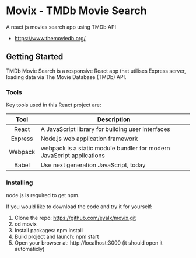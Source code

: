 # Movix - TMDb Movie Search

A react js movies search app using TMDb API
* https://www.themoviedb.org/

## Getting Started

TMDb Movie Search is a responsive React app that utilises Express server, 
loading data via The Movie Database (TMDb) API.

### Tools
Key tools used in this React project are:

| Tool          | Description   |
| :-------------: |-------------|
| React      | A JavaScript library for building user interfaces |
| Express      | Node.js web application framework      |
| Webpack | webpack is a static module bundler for modern JavaScript applications      |
| Babel | Use next generation JavaScript, today |


### Installing

node.js is required to get npm.

If you would like to download the code and try it for yourself:

1. Clone the repo: https://github.com/eyalx/movix.git
2. cd movix
3. Install packages: npm install
4. Build project and launch: npm start
5. Open your browser at: http://localhost:3000 (it should open it automaticly)
